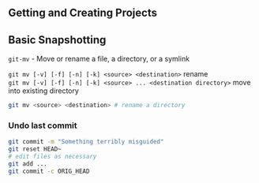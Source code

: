 ## Getting and Creating Projects


## Basic Snapshotting

`git-mv` - Move or rename a file, a directory, or a symlink

`git mv [-v] [-f] [-n] [-k] <source> <destination>` rename  
`git mv [-v] [-f] [-n] [-k] <source> ... <destination directory>` move into existing directory

```bash
git mv <source> <destination> # rename a directory
```

### Undo last commit

```bash
git commit -m "Something terribly misguided"
git reset HEAD~
# edit files as necessary
git add ...
git commit -c ORIG_HEAD
```
